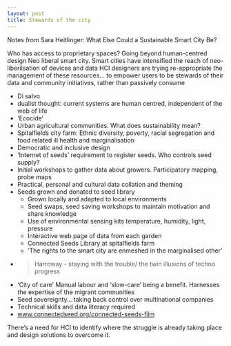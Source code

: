 ```yaml
---
layout: post
title: Stewards of the city
---
```


Notes from Sara Heitlinger: What Else Could a Sustainable Smart City Be?

Who has access to proprietary spaces?
Going beyond human-centred design
Neo liberal smart city. Smart cities have intensified the reach of neo-liberilsation of devices and data
HCI designers are trying re-appropriate the management of these resources…  to empower users to be stewards of their data and community initiatives, rather than passively consume
- Di salvo
- dualist thought: current systems are human centred, independent of the web of life
- ‘Ecocide’
- Urban agricultural communities. What does sustainability mean?
- Spitalfields city farm: Ethnic diversity, poverty, racial segregation and food related ill health and marginalisation
- Democratic and inclusive design
- ‘Internet of seeds’ requirement to register seeds. Who controls seed supply?
- Initial workshops to gather data about growers. Participatory mapping, probe maps
- Practical, personal and cultural data collation and theming
- Seeds grown and donated to seed library
    - Grown locally and adapted to local environments
    - Seed swaps, seed saving workshops to maintain motivation and share knowledge
    - Use of environmental sensing kits temperature, humidity, light, pressure
    - Interactive web page of data from each garden
    - Connected Seeds Library at spitalfields farm
    - ‘The rights to the smart city are enmeshed in the marginalised other’
- >Harroway - staying with the trouble/ the twin illusions of techno progress
- ‘City of care’ Manual labour and ‘slow-care’ being a benefit. Harnesses the expertise of the migrant communities
- Seed sovereignty… taking back control over multinational companies
- Technical skills and data literacy required
- www.connectedseed.org/connected-seeds-film 

There’s a need for HCI to identify where the struggle is already taking place and design solutions to overcome it.
